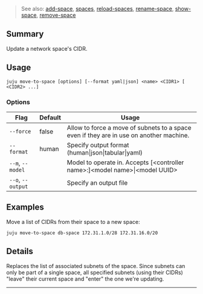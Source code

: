 > See also: [add-space](/t/10117), [spaces](/t/10236), [reload-spaces](/t/10063), [rename-space](/t/10135), [show-space](/t/10095), [remove-space](/t/10084)

## Summary
Update a network space's CIDR.

## Usage
```juju move-to-space [options] [--format yaml|json] <name> <CIDR1> [ <CIDR2> ...]```

### Options
| Flag | Default | Usage |
| --- | --- | --- |
| `--force` | false | Allow to force a move of subnets to a space even if they are in use on another machine. |
| `--format` | human | Specify output format (human&#x7c;json&#x7c;tabular&#x7c;yaml) |
| `--m`, `--model` |  | Model to operate in. Accepts [&lt;controller name&gt;:]&lt;model name&gt;&#x7c;&lt;model UUID&gt; |
| `--o`, `--output` |  | Specify an output file |

## Examples

Move a list of CIDRs from their space to a new space:

	juju move-to-space db-space 172.31.1.0/28 172.31.16.0/20


## Details
Replaces the list of associated subnets of the space. Since subnets
can only be part of a single space, all specified subnets (using their
CIDRs) "leave" their current space and "enter" the one we're updating.

---

